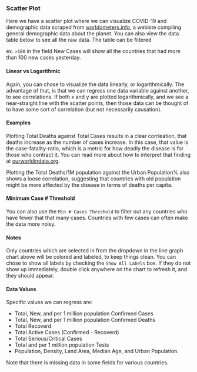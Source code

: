 ### Scatter Plot

Here we have a scatter plot where we can visualize COVID-19 and demographic data scraped from [worldometers.info](https://www.worldometers.info/), a webiste compiling general demographic data about the planet. You can also view the data table below to see all the raw data. The table can be filtered 

ex. `>100` in the field New Cases will show all the countries that had more than 100 new cases yesterday. 

#### Linear vs Logarithmic
Again, you can chose to visualize the data linearly, or logarithmically. The advantage of that, is that we can regress one data variable against another, to see correlations. If both x and y are plotted logarithmically, and we see a near-straight line with the scatter points, then those data can be thought of to have some sort of correlation (but not necessarily causation).

#### Examples
Plotting Total Deaths against Total Cases results in a clear corrleation, that deaths increase as the number of cases increase. In this case, that value is the case-fatality-ratio, which is a metric for how deadly the disease is for those who contract it. You can read more about how to interpret that finding at [ourworldindata.org](https://ourworldindata.org/coronavirus#the-case-fatality-rate-cfr).

Plotting the Total Deaths/1M population against the Urban Population% also shows a loose correlation, suggesting that countries with old population might be more affected by the disease in terms of deaths per capita.

#### Minimum Case # Threshold
You can also use the `Min # Cases Threshold` to filter out any countries who have fewer that that many cases. Countries with few cases can often make the data more noisy.

#### Notes
Only countries which are selected in from the dropdown in the line graph chart above will be colored and labeled, to keep things clean. You can chose to show all labels by checking the `Show All Labels` box. If they do not show up immediately, double click anywhere on the chart to refresh it, and they should appear.

#### Data Values
Specific values we can regress are: 

- Total, New, and per 1 million population Confirmed Cases
- Total, New, and per 1 million population Confirmed Deaths
- Total Recoverd
- Total Active Cases (Confirmed - Recoverd)
- Total Serious/Critical Cases
- Total and per 1 million population Tests
- Population, Density, Land Area, Median Age, and Urban Population.

Note that there is missing data in some fields for various countries.
